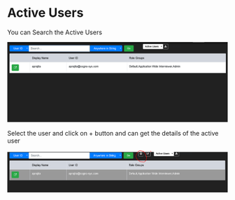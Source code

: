 # Active Users

You can Search the Active Users 

![](.gitbook/assets/image%20%28154%29.png)

Select the user and click on + button and can get the details of the active user

![](.gitbook/assets/image%20%28144%29.png)

